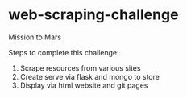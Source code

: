 # web-scraping-challenge
Mission to Mars

Steps to complete this challenge:
1) Scrape resources from various sites
2) Create serve via flask and mongo to store
3) Display via html website and git pages
